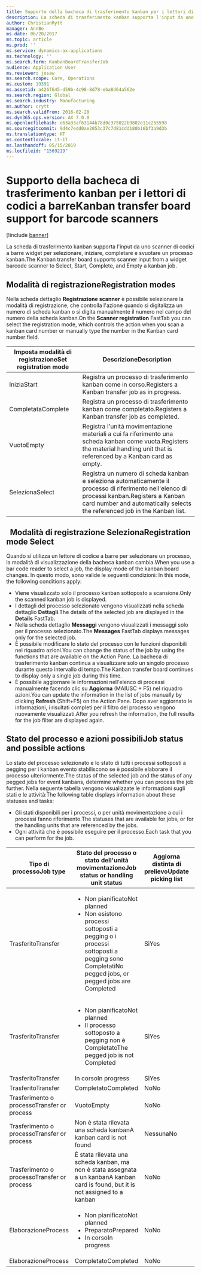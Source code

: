 ```yaml
---
title: Supporto della bacheca di trasferimento kanban per i lettori di codici a barre
description: La scheda di trasferimento kanban supporta l'input da uno scanner di codici a barre widget per selezionare, iniziare, completare e svuotare un processo kanban.
author: ChristianRytt
manager: AnnBe
ms.date: 06/20/2017
ms.topic: article
ms.prod: ''
ms.service: dynamics-ax-applications
ms.technology: ''
ms.search.form: KanbanBoardTransferJob
audience: Application User
ms.reviewer: josaw
ms.search.scope: Core, Operations
ms.custom: 19391
ms.assetid: a426f645-d59b-4c98-8d78-eba8d64a562e
ms.search.region: Global
ms.search.industry: Manufacturing
ms.author: crytt
ms.search.validFrom: 2016-02-28
ms.dyn365.ops.version: AX 7.0.0
ms.openlocfilehash: e63a33af63144b78d0c375022b9802e11c255598
ms.sourcegitcommit: 9d4c7edd0ae2053c37c7d81cdd180b16bf3a9d3b
ms.translationtype: HT
ms.contentlocale: it-IT
ms.lasthandoff: 05/15/2019
ms.locfileid: "1569219"
---
```

# <a name="kanban-transfer-board-support-for-barcode-scanners"></a><span data-ttu-id="2cc1e-103">Supporto della bacheca di trasferimento kanban per i lettori di codici a barre</span><span class="sxs-lookup"><span data-stu-id="2cc1e-103">Kanban transfer board support for barcode scanners</span></span>

[!include [banner](../includes/banner.md)]

<span data-ttu-id="2cc1e-104">La scheda di trasferimento kanban supporta l'input da uno scanner di codici a barre widget per selezionare, iniziare, completare e svuotare un processo kanban.</span><span class="sxs-lookup"><span data-stu-id="2cc1e-104">The Kanban transfer board supports scanner input from a widget barcode scanner to Select, Start, Complete, and Empty a kanban job.</span></span>

<a name="registration-modes"></a><span data-ttu-id="2cc1e-105">Modalità di registrazione</span><span class="sxs-lookup"><span data-stu-id="2cc1e-105">Registration modes</span></span>
------------------

<span data-ttu-id="2cc1e-106">Nella scheda dettaglio **Registrazione scanner** è possibile selezionare la modalità di registrazione, che controlla l'azione quando si digitalizza un numero di scheda kanban o si digita manualmente il numero nel campo del numero della scheda kanban.</span><span class="sxs-lookup"><span data-stu-id="2cc1e-106">On the **Scanner registration** FastTab you can select the registration mode, which controls the action when you scan a kanban card number or manually type the number in the Kanban card number field.</span></span>

| <span data-ttu-id="2cc1e-107">Imposta modalità di registrazione</span><span class="sxs-lookup"><span data-stu-id="2cc1e-107">Set registration mode</span></span> | <span data-ttu-id="2cc1e-108">Descrizione</span><span class="sxs-lookup"><span data-stu-id="2cc1e-108">Description</span></span>                                                                                     |
|-----------------------|-------------------------------------------------------------------------------------------------|
| <span data-ttu-id="2cc1e-109">Inizia</span><span class="sxs-lookup"><span data-stu-id="2cc1e-109">Start</span></span>                 | <span data-ttu-id="2cc1e-110">Registra un processo di trasferimento kanban come in corso.</span><span class="sxs-lookup"><span data-stu-id="2cc1e-110">Registers a Kanban transfer job as in progress.</span></span>                                                 |
| <span data-ttu-id="2cc1e-111">Completata</span><span class="sxs-lookup"><span data-stu-id="2cc1e-111">Complete</span></span>              | <span data-ttu-id="2cc1e-112">Registra un processo di trasferimento kanban come completato.</span><span class="sxs-lookup"><span data-stu-id="2cc1e-112">Registers a Kanban transfer job as completed.</span></span>                                                   |
| <span data-ttu-id="2cc1e-113">Vuoto</span><span class="sxs-lookup"><span data-stu-id="2cc1e-113">Empty</span></span>                 | <span data-ttu-id="2cc1e-114">Registra l'unità movimentazione materiali a cui fa riferimento una scheda kanban come vuota.</span><span class="sxs-lookup"><span data-stu-id="2cc1e-114">Registers the material handling unit that is referenced by a Kanban card as empty.</span></span>              |
| <span data-ttu-id="2cc1e-115">Seleziona</span><span class="sxs-lookup"><span data-stu-id="2cc1e-115">Select</span></span>                | <span data-ttu-id="2cc1e-116">Registra un numero di scheda kanban e seleziona automaticamente il processo di riferimento nell'elenco di processi kanban.</span><span class="sxs-lookup"><span data-stu-id="2cc1e-116">Registers a Kanban card number and automatically selects the referenced job in the Kanban list.</span></span> |

 
<span data-ttu-id="2cc1e-117">Modalità di registrazione Seleziona</span><span class="sxs-lookup"><span data-stu-id="2cc1e-117">Registration mode Select</span></span>
------------------------

<span data-ttu-id="2cc1e-118">Quando si utilizza un lettore di codice a barre per selezionare un processo, la modalità di visualizzazione della bacheca kanban cambia.</span><span class="sxs-lookup"><span data-stu-id="2cc1e-118">When you use a bar code reader to select a job, the display mode of the kanban board changes.</span></span><span data-ttu-id="2cc1e-119"> In questo modo, sono valide le seguenti condizioni:</span><span class="sxs-lookup"><span data-stu-id="2cc1e-119"> In this mode, the following conditions apply:</span></span>

-   <span data-ttu-id="2cc1e-120">Viene visualizzato solo il processo kanban sottoposto a scansione.</span><span class="sxs-lookup"><span data-stu-id="2cc1e-120">Only the scanned kanban job is displayed.</span></span>
-   <span data-ttu-id="2cc1e-121">I dettagli del processo selezionato vengono visualizzati nella scheda dettaglio **Dettagli**.</span><span class="sxs-lookup"><span data-stu-id="2cc1e-121">The details of the selected job are displayed in the **Details** FastTab.</span></span>
-   <span data-ttu-id="2cc1e-122">Nella scheda dettaglio **Messaggi** vengono visualizzati i messaggi solo per il processo selezionato.</span><span class="sxs-lookup"><span data-stu-id="2cc1e-122">The **Messages** FastTab displays messages only for the selected job.</span></span>
-   <span data-ttu-id="2cc1e-123">È possibile modificare lo stato del processo con le funzioni disponibili nel riquadro azioni.</span><span class="sxs-lookup"><span data-stu-id="2cc1e-123">You can change the status of the job by using the functions that are available on the Action Pane.</span></span> <span data-ttu-id="2cc1e-124">La bacheca di trasferimento kanban continua a visualizzare solo un singolo processo durante questo intervallo di tempo.</span><span class="sxs-lookup"><span data-stu-id="2cc1e-124">The Kanban transfer board continues to display only a single job during this time.</span></span>
-   <span data-ttu-id="2cc1e-125">È possibile aggiornare le informazioni nell'elenco di processi manualmente facendo clic su **Aggiorna** (MAIUSC + F5) nel riquadro azioni.</span><span class="sxs-lookup"><span data-stu-id="2cc1e-125">You can update the information in the list of jobs manually by clicking **Refresh** (Shift+F5) on the Action Pane.</span></span> <span data-ttu-id="2cc1e-126">Dopo aver aggiornato le informazioni, i risultati completi per il filtro del processo vengono nuovamente visualizzati.</span><span class="sxs-lookup"><span data-stu-id="2cc1e-126">After you refresh the information, the full results for the job filter are displayed again.</span></span>

## <a name="job-status-and-possible-actions"></a><span data-ttu-id="2cc1e-127">Stato del processo e azioni possibili</span><span class="sxs-lookup"><span data-stu-id="2cc1e-127">Job status and possible actions</span></span>
<span data-ttu-id="2cc1e-128">Lo stato del processo selezionato e lo stato di tutti i processi sottoposti a pegging per i kanban evento stabiliscono se è possibile elaborare il processo ulteriormente.</span><span class="sxs-lookup"><span data-stu-id="2cc1e-128">The status of the selected job and the status of any pegged jobs for event kanbans, determine whether you can process the job further.</span></span> <span data-ttu-id="2cc1e-129">Nella seguente tabella vengono visualizzate le informazioni sugli stati e le attività:</span><span class="sxs-lookup"><span data-stu-id="2cc1e-129">The following table displays information about these statuses and tasks:</span></span>
-   <span data-ttu-id="2cc1e-130">Gli stati disponibili per i processi, o per unità movimentazione a cui i processi fanno riferimento.</span><span class="sxs-lookup"><span data-stu-id="2cc1e-130">The statuses that are available for jobs, or for the handling units that are referenced by the jobs.</span></span>
-   <span data-ttu-id="2cc1e-131">Ogni attività che è possibile eseguire per il processo.</span><span class="sxs-lookup"><span data-stu-id="2cc1e-131">Each task that you can perform for the job.</span></span>

<table>
<colgroup>
<col width="12%" />
<col width="12%" />
<col width="12%" />
<col width="12%" />
<col width="12%" />
<col width="12%" />
<col width="12%" />
<col width="12%" />
</colgroup>
<thead>
<tr class="header">
<th><span data-ttu-id="2cc1e-132">Tipo di processo</span><span class="sxs-lookup"><span data-stu-id="2cc1e-132">Job type</span></span></th>
<th><span data-ttu-id="2cc1e-133">Stato del processo o stato dell'unità movimentazione</span><span class="sxs-lookup"><span data-stu-id="2cc1e-133">Job status or handling unit status</span></span></th>
<th><span data-ttu-id="2cc1e-134">Aggiorna distinta di prelievo</span><span class="sxs-lookup"><span data-stu-id="2cc1e-134">Update picking list</span></span></th>
<th><span data-ttu-id="2cc1e-135">Inizia</span><span class="sxs-lookup"><span data-stu-id="2cc1e-135">Start</span></span></th>
<th><span data-ttu-id="2cc1e-136">Aggiorna registrazione</span><span class="sxs-lookup"><span data-stu-id="2cc1e-136">Update registration</span></span></th>
<th><span data-ttu-id="2cc1e-137">Completata</span><span class="sxs-lookup"><span data-stu-id="2cc1e-137">Complete</span></span></th>
<th><span data-ttu-id="2cc1e-138">Vuoto</span><span class="sxs-lookup"><span data-stu-id="2cc1e-138">Empty</span></span></th>
<th><span data-ttu-id="2cc1e-139">Crea kanban evento</span><span class="sxs-lookup"><span data-stu-id="2cc1e-139">Create event kanbans</span></span></th>
</tr>
</thead>
<tbody>
<tr class="odd">
<td><span data-ttu-id="2cc1e-140">Trasferito</span><span class="sxs-lookup"><span data-stu-id="2cc1e-140">Transfer</span></span></td>
<td><ul>
<li><span data-ttu-id="2cc1e-141">Non pianificato</span><span class="sxs-lookup"><span data-stu-id="2cc1e-141">Not planned</span></span></li>
<li><span data-ttu-id="2cc1e-142">Non esistono processi sottoposti a pegging o i processi sottoposti a pegging sono Completati</span><span class="sxs-lookup"><span data-stu-id="2cc1e-142">No pegged jobs, or pegged jobs are Completed</span></span></li>
</ul></td>
<td><span data-ttu-id="2cc1e-143">Sì</span><span class="sxs-lookup"><span data-stu-id="2cc1e-143">Yes</span></span></td>
<td><span data-ttu-id="2cc1e-144">Sì</span><span class="sxs-lookup"><span data-stu-id="2cc1e-144">Yes</span></span></td>
<td><span data-ttu-id="2cc1e-145">Sì</span><span class="sxs-lookup"><span data-stu-id="2cc1e-145">Yes</span></span></td>
<td><span data-ttu-id="2cc1e-146">Sì</span><span class="sxs-lookup"><span data-stu-id="2cc1e-146">Yes</span></span></td>
<td><span data-ttu-id="2cc1e-147">No</span><span class="sxs-lookup"><span data-stu-id="2cc1e-147">No</span></span></td>
<td><span data-ttu-id="2cc1e-148">Sì</span><span class="sxs-lookup"><span data-stu-id="2cc1e-148">Yes</span></span></td>
</tr>
<tr class="even">
<td><span data-ttu-id="2cc1e-149">Trasferito</span><span class="sxs-lookup"><span data-stu-id="2cc1e-149">Transfer</span></span></td>
<td><ul>
<li><span data-ttu-id="2cc1e-150">Non pianificato</span><span class="sxs-lookup"><span data-stu-id="2cc1e-150">Not planned</span></span></li>
<li><span data-ttu-id="2cc1e-151">Il processo sottoposto a pegging non è Completato</span><span class="sxs-lookup"><span data-stu-id="2cc1e-151">The pegged job is not Completed</span></span></li>
</ul></td>
<td><span data-ttu-id="2cc1e-152">Sì</span><span class="sxs-lookup"><span data-stu-id="2cc1e-152">Yes</span></span></td>
<td><span data-ttu-id="2cc1e-153">No</span><span class="sxs-lookup"><span data-stu-id="2cc1e-153">No</span></span></td>
<td><span data-ttu-id="2cc1e-154">Sì</span><span class="sxs-lookup"><span data-stu-id="2cc1e-154">Yes</span></span></td>
<td><span data-ttu-id="2cc1e-155">No</span><span class="sxs-lookup"><span data-stu-id="2cc1e-155">No</span></span></td>
<td><span data-ttu-id="2cc1e-156">No</span><span class="sxs-lookup"><span data-stu-id="2cc1e-156">No</span></span></td>
<td><span data-ttu-id="2cc1e-157">No</span><span class="sxs-lookup"><span data-stu-id="2cc1e-157">No</span></span></td>
</tr>
<tr class="odd">
<td><span data-ttu-id="2cc1e-158">Trasferito</span><span class="sxs-lookup"><span data-stu-id="2cc1e-158">Transfer</span></span></td>
<td><span data-ttu-id="2cc1e-159">In corso</span><span class="sxs-lookup"><span data-stu-id="2cc1e-159">In progress</span></span></td>
<td><span data-ttu-id="2cc1e-160">Sì</span><span class="sxs-lookup"><span data-stu-id="2cc1e-160">Yes</span></span></td>
<td><span data-ttu-id="2cc1e-161">No</span><span class="sxs-lookup"><span data-stu-id="2cc1e-161">No</span></span></td>
<td><span data-ttu-id="2cc1e-162">Sì</span><span class="sxs-lookup"><span data-stu-id="2cc1e-162">Yes</span></span></td>
<td><span data-ttu-id="2cc1e-163">Sì</span><span class="sxs-lookup"><span data-stu-id="2cc1e-163">Yes</span></span></td>
<td><span data-ttu-id="2cc1e-164">No</span><span class="sxs-lookup"><span data-stu-id="2cc1e-164">No</span></span></td>
<td><span data-ttu-id="2cc1e-165">No</span><span class="sxs-lookup"><span data-stu-id="2cc1e-165">No</span></span></td>
</tr>
<tr class="even">
<td><span data-ttu-id="2cc1e-166">Trasferito</span><span class="sxs-lookup"><span data-stu-id="2cc1e-166">Transfer</span></span></td>
<td><span data-ttu-id="2cc1e-167">Completato</span><span class="sxs-lookup"><span data-stu-id="2cc1e-167">Completed</span></span></td>
<td><span data-ttu-id="2cc1e-168">No</span><span class="sxs-lookup"><span data-stu-id="2cc1e-168">No</span></span></td>
<td><span data-ttu-id="2cc1e-169">No</span><span class="sxs-lookup"><span data-stu-id="2cc1e-169">No</span></span></td>
<td><span data-ttu-id="2cc1e-170">No</span><span class="sxs-lookup"><span data-stu-id="2cc1e-170">No</span></span></td>
<td><span data-ttu-id="2cc1e-171">No</span><span class="sxs-lookup"><span data-stu-id="2cc1e-171">No</span></span></td>
<td><span data-ttu-id="2cc1e-172">Sì</span><span class="sxs-lookup"><span data-stu-id="2cc1e-172">Yes</span></span></td>
<td><span data-ttu-id="2cc1e-173">No</span><span class="sxs-lookup"><span data-stu-id="2cc1e-173">No</span></span></td>
</tr>
<tr class="odd">
<td><span data-ttu-id="2cc1e-174">Trasferimento o processo</span><span class="sxs-lookup"><span data-stu-id="2cc1e-174">Transfer or process</span></span></td>
<td><span data-ttu-id="2cc1e-175">Vuoto</span><span class="sxs-lookup"><span data-stu-id="2cc1e-175">Empty</span></span></td>
<td><span data-ttu-id="2cc1e-176">No</span><span class="sxs-lookup"><span data-stu-id="2cc1e-176">No</span></span></td>
<td><span data-ttu-id="2cc1e-177">No</span><span class="sxs-lookup"><span data-stu-id="2cc1e-177">No</span></span></td>
<td><span data-ttu-id="2cc1e-178">No</span><span class="sxs-lookup"><span data-stu-id="2cc1e-178">No</span></span></td>
<td><span data-ttu-id="2cc1e-179">No</span><span class="sxs-lookup"><span data-stu-id="2cc1e-179">No</span></span></td>
<td><span data-ttu-id="2cc1e-180">No</span><span class="sxs-lookup"><span data-stu-id="2cc1e-180">No</span></span></td>
<td><span data-ttu-id="2cc1e-181">No</span><span class="sxs-lookup"><span data-stu-id="2cc1e-181">No</span></span></td>
</tr>
<tr class="even">
<td><span data-ttu-id="2cc1e-182">Trasferimento o processo</span><span class="sxs-lookup"><span data-stu-id="2cc1e-182">Transfer or process</span></span></td>
<td><span data-ttu-id="2cc1e-183">Non è stata rilevata una scheda kanban</span><span class="sxs-lookup"><span data-stu-id="2cc1e-183">A kanban card is not found</span></span></td>
<td><span data-ttu-id="2cc1e-184">Nessuna</span><span class="sxs-lookup"><span data-stu-id="2cc1e-184">No</span></span></td>
<td><span data-ttu-id="2cc1e-185">Nessuna</span><span class="sxs-lookup"><span data-stu-id="2cc1e-185">No</span></span></td>
<td><span data-ttu-id="2cc1e-186">Nessuna</span><span class="sxs-lookup"><span data-stu-id="2cc1e-186">No</span></span></td>
<td><span data-ttu-id="2cc1e-187">Nessuna</span><span class="sxs-lookup"><span data-stu-id="2cc1e-187">No</span></span></td>
<td><span data-ttu-id="2cc1e-188">Nessuna</span><span class="sxs-lookup"><span data-stu-id="2cc1e-188">No</span></span></td>
<td><span data-ttu-id="2cc1e-189">Nessuna</span><span class="sxs-lookup"><span data-stu-id="2cc1e-189">No</span></span></td>
</tr>
<tr class="odd">
<td><span data-ttu-id="2cc1e-190">Trasferimento o processo</span><span class="sxs-lookup"><span data-stu-id="2cc1e-190">Transfer or process</span></span></td>
<td><span data-ttu-id="2cc1e-191">È stata rilevata una scheda kanban, ma non è stata assegnata a un kanban</span><span class="sxs-lookup"><span data-stu-id="2cc1e-191">A kanban card is found, but it is not assigned to a kanban</span></span></td>
<td><span data-ttu-id="2cc1e-192">No</span><span class="sxs-lookup"><span data-stu-id="2cc1e-192">No</span></span></td>
<td><span data-ttu-id="2cc1e-193">No</span><span class="sxs-lookup"><span data-stu-id="2cc1e-193">No</span></span></td>
<td><span data-ttu-id="2cc1e-194">No</span><span class="sxs-lookup"><span data-stu-id="2cc1e-194">No</span></span></td>
<td><span data-ttu-id="2cc1e-195">No</span><span class="sxs-lookup"><span data-stu-id="2cc1e-195">No</span></span></td>
<td><span data-ttu-id="2cc1e-196">No</span><span class="sxs-lookup"><span data-stu-id="2cc1e-196">No</span></span></td>
<td><span data-ttu-id="2cc1e-197">No</span><span class="sxs-lookup"><span data-stu-id="2cc1e-197">No</span></span></td>
</tr>
<tr class="even">
<td><span data-ttu-id="2cc1e-198">Elaborazione</span><span class="sxs-lookup"><span data-stu-id="2cc1e-198">Process</span></span></td>
<td><ul>
<li><span data-ttu-id="2cc1e-199">Non pianificato</span><span class="sxs-lookup"><span data-stu-id="2cc1e-199">Not planned</span></span></li>
<li><span data-ttu-id="2cc1e-200">Preparato</span><span class="sxs-lookup"><span data-stu-id="2cc1e-200">Prepared</span></span></li>
<li><span data-ttu-id="2cc1e-201">In corso</span><span class="sxs-lookup"><span data-stu-id="2cc1e-201">In progress</span></span></li>
</ul></td>
<td><span data-ttu-id="2cc1e-202">No</span><span class="sxs-lookup"><span data-stu-id="2cc1e-202">No</span></span></td>
<td><span data-ttu-id="2cc1e-203">No</span><span class="sxs-lookup"><span data-stu-id="2cc1e-203">No</span></span></td>
<td><span data-ttu-id="2cc1e-204">No</span><span class="sxs-lookup"><span data-stu-id="2cc1e-204">No</span></span></td>
<td><span data-ttu-id="2cc1e-205">No</span><span class="sxs-lookup"><span data-stu-id="2cc1e-205">No</span></span></td>
<td><span data-ttu-id="2cc1e-206">No</span><span class="sxs-lookup"><span data-stu-id="2cc1e-206">No</span></span></td>
<td><span data-ttu-id="2cc1e-207">No</span><span class="sxs-lookup"><span data-stu-id="2cc1e-207">No</span></span></td>
</tr>
<tr class="odd">
<td><span data-ttu-id="2cc1e-208">Elaborazione</span><span class="sxs-lookup"><span data-stu-id="2cc1e-208">Process</span></span></td>
<td><span data-ttu-id="2cc1e-209">Completato</span><span class="sxs-lookup"><span data-stu-id="2cc1e-209">Completed</span></span></td>
<td><span data-ttu-id="2cc1e-210">No</span><span class="sxs-lookup"><span data-stu-id="2cc1e-210">No</span></span></td>
<td><span data-ttu-id="2cc1e-211">No</span><span class="sxs-lookup"><span data-stu-id="2cc1e-211">No</span></span></td>
<td><span data-ttu-id="2cc1e-212">No</span><span class="sxs-lookup"><span data-stu-id="2cc1e-212">No</span></span></td>
<td><span data-ttu-id="2cc1e-213">No</span><span class="sxs-lookup"><span data-stu-id="2cc1e-213">No</span></span></td>
<td><span data-ttu-id="2cc1e-214">No</span><span class="sxs-lookup"><span data-stu-id="2cc1e-214">No</span></span></td>
<td><span data-ttu-id="2cc1e-215">No</span><span class="sxs-lookup"><span data-stu-id="2cc1e-215">No</span></span></td>
</tr>
</tbody>
</table>





